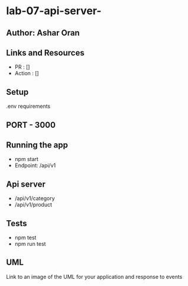 # lab-07-api-server-

## Author: Ashar Oran
## Links and Resources
* PR : []
* Action : []
## Setup
.env requirements
## PORT - 3000

## Running the app
- npm start
- Endpoint: /api/v1
## Api server
- /api/v1/category
- /api/v1/product
## Tests
- npm test 
- npm run test
## UML
Link to an image of the UML for your application and response to events